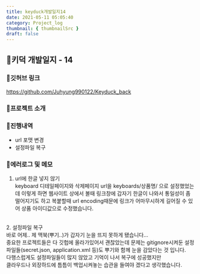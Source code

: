 ```yaml
---
title: keyduck개발일지14
date: 2021-05-11 05:05:40
category: Project_log
thumbnail: { thumbnailSrc }
draft: false
---
```

## 🌟키덕 개발일지 - 14

### 🎯깃허브 링크 
https://github.com/Juhyung990122/Keyduck_back

### 🎯프로젝트 소개

### 🎯진행내역
- url 포맷 변경
- 설정파일 복구
### 🎯에러로그 및 메모
1. url에 한글 넣지 않기<br>
keyboard 디테일페이지와 삭제페이지 url을 keyboards/상품명/ 으로 설정했었는데
이렇게 하면 웹사이트 상에서 볼때 링크창에 갑자기 한글이 나와서 통일성이 좀 떨어지기도 하고
복붙할때 url encoding때문에 링크가 어마무시하게 길어질 수 있어 상품 아이디값으로 수정했습니다.<br>
<br>
2. 설정파일 복구<br>
바로 어제.. 제 맥북(뿌기..)가 갑자기 눈을 뜨지 못하게 됐습니다...<br>
중요한 프로젝트들은 다 깃헙에 올라가있어서 괜찮았는데 문제는
gitignore시켜둔 설정파일들(secret.json, application.xml 등)도 뿌기와 함께 눈을 감았다는 것 입니다.<br> 
다행스럽게도 설정파일들이 많지 않았고 기억이 나서 복구에 성공했지만 <br>
클라우드나 외장하드에 틈틈이 백업시켜놓는 습관을 들여야 겠다고 생각했습니다.<br>
